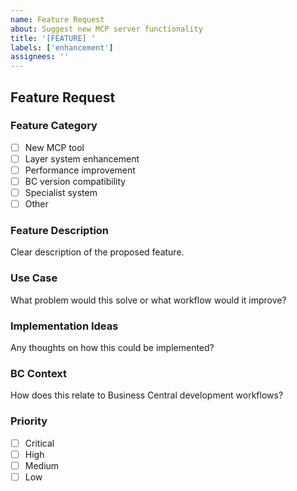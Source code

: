 ```yaml
---
name: Feature Request
about: Suggest new MCP server functionality
title: '[FEATURE] '
labels: ['enhancement']
assignees: ''
---
```


## Feature Request

### Feature Category
- [ ] New MCP tool
- [ ] Layer system enhancement
- [ ] Performance improvement
- [ ] BC version compatibility
- [ ] Specialist system
- [ ] Other

### Feature Description
Clear description of the proposed feature.

### Use Case
What problem would this solve or what workflow would it improve?

### Implementation Ideas
Any thoughts on how this could be implemented?

### BC Context
How does this relate to Business Central development workflows?

### Priority
- [ ] Critical
- [ ] High
- [ ] Medium
- [ ] Low